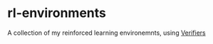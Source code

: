 # rl-environments
A collection of my reinforced learning environemnts, using [Verifiers](https://github.com/willccbb/verifiers)
